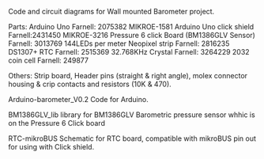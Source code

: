 Code and circuit diagrams for Wall mounted Barometer project.

Parts:
Arduino Uno Farnell: 2075382
MIKROE-1581 Arduino Uno click shield  Farnell:2431450
MIKROE-3216 Pressure 6 click Board (BM1386GLV Sensor) Farnell: 3013769
144LEDs per meter Neopixel strip  Farnell: 2816235
DS1307+ RTC Farnell: 2515369
32.768KHz Crystal  Farnell: 3264229
2032 coin cell  Farnell: 249877

Others: Strip board, Header pins (straight & right angle), molex connector housing & crip contacts and resistors (10K & 470).

Arduino-barometer_V0.2
Code for Arduino.

BM1386GLV_lib
library for BM1386GLV Barometric pressure sensor whhic is on the Pressure 6 Click board

RTC-mikroBUS
Schematic for RTC board, compatible with mikroBUS pin out for using with Click shield.

